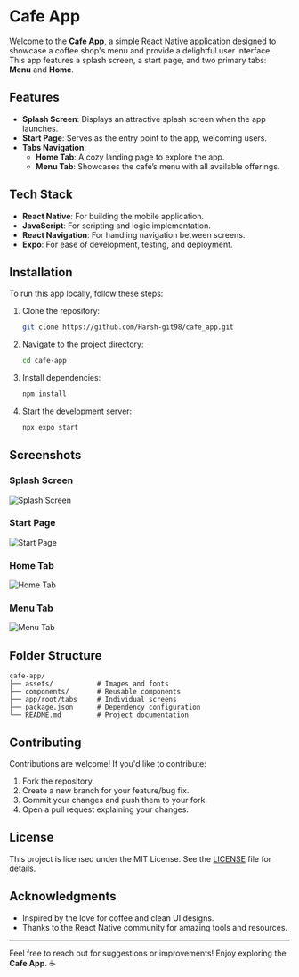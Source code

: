 # Cafe App

Welcome to the **Cafe App**, a simple React Native application designed to showcase a coffee shop's menu and provide a delightful user interface. This app features a splash screen, a start page, and two primary tabs: **Menu** and **Home**.

## Features

- **Splash Screen**: Displays an attractive splash screen when the app launches.
- **Start Page**: Serves as the entry point to the app, welcoming users.
- **Tabs Navigation**:
  - **Home Tab**: A cozy landing page to explore the app.
  - **Menu Tab**: Showcases the café’s menu with all available offerings.

## Tech Stack

- **React Native**: For building the mobile application.
- **JavaScript**: For scripting and logic implementation.
- **React Navigation**: For handling navigation between screens.
- **Expo**: For ease of development, testing, and deployment.

## Installation

To run this app locally, follow these steps:

1. Clone the repository:
   ```bash
   git clone https://github.com/Harsh-git98/cafe_app.git
   ```

2. Navigate to the project directory:
   ```bash
   cd cafe-app
   ```

3. Install dependencies:
   ```bash
   npm install
   ```

4. Start the development server:
   ```bash
   npx expo start
   ```



## Screenshots

### Splash Screen
![Splash Screen](path/to/splash-screen-image.png)

### Start Page
![Start Page](path/to/start-page-image.png)

### Home Tab
![Home Tab](path/to/home-tab-image.png)

### Menu Tab
![Menu Tab](path/to/menu-tab-image.png)

## Folder Structure

```plaintext
cafe-app/
├── assets/           # Images and fonts
├── components/       # Reusable components
├── app/root/tabs     # Individual screens
├── package.json      # Dependency configuration
└── README.md         # Project documentation
```

## Contributing

Contributions are welcome! If you'd like to contribute:

1. Fork the repository.
2. Create a new branch for your feature/bug fix.
3. Commit your changes and push them to your fork.
4. Open a pull request explaining your changes.

## License

This project is licensed under the MIT License. See the [LICENSE](LICENSE) file for details.

## Acknowledgments

- Inspired by the love for coffee and clean UI designs.
- Thanks to the React Native community for amazing tools and resources.

---

Feel free to reach out for suggestions or improvements! Enjoy exploring the **Cafe App**. ☕

